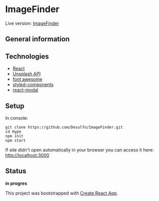 # ImageFinder

Live version: [ImageFinder](https://desulfo.github.io/ImageFinder/)

## General information

## Technologies

- [React](https://reactjs.org/)
- [Unsplash API](https://unsplash.com/developers)
- [font awesome](https://fontawesome.com/icons/search?style=solid)
- [styled-components](https://styled-components.com/)
- [react-modal](https://github.com/reactjs/react-modal)

## Setup

In console:

```
git clone https://github.com/Desulfo/ImageFinder.git
cd Hype
npm init
npm start
```

If site didn't open automatically in your browser you can access it here: [http://localhost:3000](http://localhost:3000)

## Status

**in progres**

This project was bootstrapped with [Create React App](https://github.com/facebook/create-react-app).
